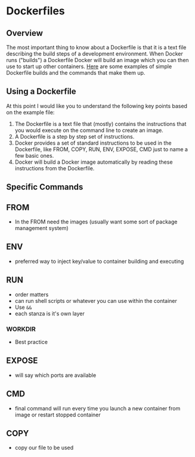 # Dockerfiles


## Overview
The most important thing to know about a Dockerfile is that it is a text file describing the build steps of a development environment. When Docker runs ("builds") a Dockerfile Docker will build an image which you can then use to start up other containers. [Here][docker-example] are some examples of simple Dockerfile builds and the commands that make them up.

## Using a Dockerfile

At this point I would like you to understand the following key points based on the example file:

1. The Dockerfile is a text file that (mostly) contains the instructions that you would execute on the command line to create an image.
1. A Dockerfile is a step by step set of instructions.
1. Docker provides a set of standard instructions to be used in the Dockerfile, like FROM, COPY, RUN, ENV, EXPOSE, CMD just to name a few basic ones.
1. Docker will build a Docker image automatically by reading these instructions from the Dockerfile.

## Specific Commands

## FROM
- In the FROM need the images (usually want some sort of package management system)

## ENV
- preferred way to inject key/value to container building and executing

## RUN
- order matters
- can run shell scripts or whatever you can use within the container
- Use `&&` 
- each stanza is it's own layer

### WORKDIR 
  - Best practice

## EXPOSE
- will say which ports are available

## CMD
- final command will run every time you launch a new container from image or restart stopped container

## COPY
- copy our file to be used

[docker-example]: https://docs.docker.com/develop/develop-images/dockerfile_best-practices/